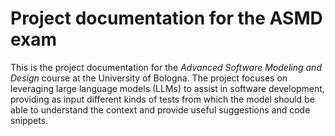 # Project documentation for the ASMD exam

This is the project documentation for the *Advanced Software Modeling and Design* course at the University of Bologna. The project focuses on leveraging large language models (LLMs) to assist in software development, providing as input different kinds of tests from which the model should be able to understand the context and provide useful suggestions and code snippets.
